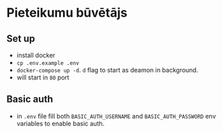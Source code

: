 # Pieteikumu būvētājs

## Set up

- install docker
- `cp .env.example .env`
- `docker-compose up -d`. `d` flag to start as deamon in background.
- will start in `80` port

## Basic auth

- in `.env` file fill both `BASIC_AUTH_USERNAME` and `BASIC_AUTH_PASSWORD` env variables to enable basic auth.
